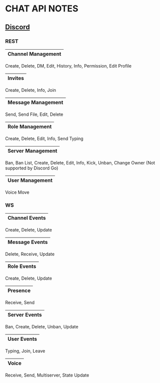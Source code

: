 # CHAT API NOTES

## [Discord](https://discordapi.com/unofficial/comparison.html)

### REST

| Channel Management |
|---|
Create, Delete, DM, Edit, History, Info, Permission, Edit Profile

| Invites |
|---|
Create, Delete, Info, Join

| Message Management |
|---|
Send, Send File, Edit, Delete

|Role Management|
|---|
Create, Delete, Edit, Info, Send Typing

| Server Management |
|---|
Ban, Ban List, Create, Delete, Edit, Info, Kick, Unban, Change Owner (Not supported by Discord Go)

| User Management |
|---|
Voice Move

### WS

| Channel Events |
|---|
Create, Delete, Update

| Message Events |
|---|
Delete, Receive, Update

| Role Events |
|---|
Create, Delete, Update

| Presence |
|---|
Receive, Send

| Server Events |
|---|
Ban, Create, Delete, Unban, Update

| User Events |
|---|
Typing, Join, Leave

| Voice |
|---|
Receive, Send, Multiserver, State Update
